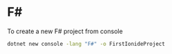 # F#

To create a new F# project from console
```bash
dotnet new console -lang "F#" -o FirstIonideProject
```